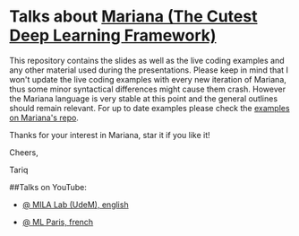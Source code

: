 # Talks about [Mariana (The Cutest Deep Learning Framework)](https://github.com/tariqdaouda/Mariana)
This repository contains the slides as well as the live coding examples and any other material used during the presentations.
Please keep in mind that I won't update the live coding examples with every new iteration of Mariana, thus some minor syntactical differences might cause them crash. However the Mariana language is very stable at this point and the general outlines should remain relevant.
For up to date examples please check the [examples on Mariana's repo](https://github.com/tariqdaouda/Mariana/tree/master/Mariana/examples).

Thanks for your interest in Mariana, star it if you like it!

Cheers,

Tariq

##Talks on YouTube:
* [@ MILA Lab (UdeM), english](https://youtu.be/dGS_Qny1E9E)

* [@ ML Paris, french](https://youtu.be/TzRYF1lPP84?t=8m15s)

